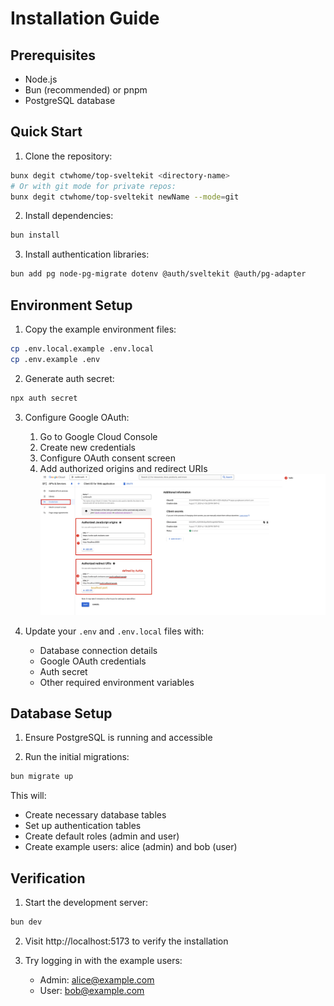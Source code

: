 # Installation Guide

## Prerequisites
- Node.js
- Bun (recommended) or pnpm
- PostgreSQL database

## Quick Start

1. Clone the repository:
```bash
bunx degit ctwhome/top-sveltekit <directory-name>
# Or with git mode for private repos:
bunx degit ctwhome/top-sveltekit newName --mode=git
```

2. Install dependencies:
```bash
bun install
```

3. Install authentication libraries:
```bash
bun add pg node-pg-migrate dotenv @auth/sveltekit @auth/pg-adapter
```

## Environment Setup

1. Copy the example environment files:
```bash
cp .env.local.example .env.local
cp .env.example .env
```

2. Generate auth secret:
```bash
npx auth secret
```

3. Configure Google OAuth:
   1. Go to Google Cloud Console
   2. Create new credentials
   3. Configure OAuth consent screen
   4. Add authorized origins and redirect URIs
   ![OAuth Setup](../static/image.png)

4. Update your `.env` and `.env.local` files with:
   - Database connection details
   - Google OAuth credentials
   - Auth secret
   - Other required environment variables

## Database Setup

1. Ensure PostgreSQL is running and accessible

2. Run the initial migrations:
```bash
bun migrate up
```

This will:
- Create necessary database tables
- Set up authentication tables
- Create default roles (admin and user)
- Create example users: alice (admin) and bob (user)

## Verification

1. Start the development server:
```bash
bun dev
```

2. Visit http://localhost:5173 to verify the installation

3. Try logging in with the example users:
   - Admin: alice@example.com
   - User: bob@example.com
